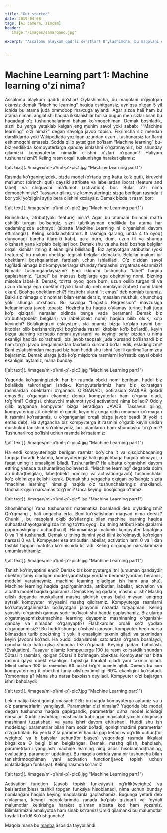 ```yaml
---

title: "Get started"
date: 2019-04-08
tags: [AI camera, simcam]
header:
   image:"/images/samarqand.jpg"

excerpt: "Assalomu alaykum qadrli do’stlar! O’ylashimcha, bu maqolani o’qiyotgan ekansiz demak “Machine learning” haqida eshitgansiz, ayniqsa o’tgan 5 yil ichida bu atama juda ommobop mavzuga  aylandi."


---
```



# Machine Learning part 1: Machine learning o'zi nima?
<p style="text-align: justify">Assalomu alaykum qadrli do’stlar! O’ylashimcha, bu maqolani o’qiyotgan ekansiz demak “Machine learning” haqida eshitgansiz, ayniqsa o’tgan 5 yil ichida bu atama juda ommobop mavzuga  aylandi. Agar sizda hali ham bu atama nimani anglatishi haqida ikkilanishlar bo’lsa bugun men sizlar bilan bu haqadagi o’z  tushunchalarimni baham ko’rmoqchiman.
Demak boshladik, sizni bu yerga yetaklab kelgan eng muhim savol yoki sabab: ““Machine learning” o’zi nima?”  degan savolga javob topish. Fikrimcha siz mendan darsliklarda yoki Wikipediada yozilgan uzundan uzun , tushunarsiz tariflarni eshitmoqchi emassiz. Sodda qilib aytadigan bo’lsam “Machine learning” bu- biz endilikda kompyuterlarga qanday ishlashni o’rgatmaymiz, biz shunday qilamizki kompyuterlar nimadir qilishni o’zlari o’rganadi!
Haliyam tushunarsizmi?! Keling rasm orqali tushunishga harakat qilamiz: </p>
![alt text](../images/ml-p1/ml-p1-pic1.jpg "Machine Learning part1")

<p style="text-align:justify">
Rasmda ko’rganingizdek, bizda model (o’rtada eng katta ko’k quti), kiruvchi ma’lumot (birinchi quti) qaysiki attribute va labellardan iborat (feature and label) va chiquvchi ma’lumot (activation) bor. Bular o’zi nima demoqchimisiz?
Tassavur qiling, siz kompyuteringiz sizga berilgan rasmda it bor yoki yo’qligini aytib bera olishini xoxlaysiz. Demak bizda it rasmi bor:
</p>
![alt text](../images/ml-p1/ml-p1-pic2.jpg "Machine Learning part1")

<p style="text-align:justify">
Birinchidan, atribut(yoki feature)  nima? Agar bu atamani birinchi marta eshitib turgan bo’lsangiz, sizni tabriklayman endilikda bu atama har qadamingizda uchraydi (albatta Machine Learning ni o’rganishni davom ettirsangiz). Keling soddalashtiramiz. It rasmiga qarang, unda 4 ta oyoq( dunyodagi barcha itlarniki kabi), qora burn, dum, uzun til va shunga o’xshash yana ko’plab belgilari bor. Demak shu va shu kabi boshqa belgilar orqali kishilar itning it ekanligini bilishadi. Biz aytayotgan atributlar (yoki features) bu malum obektga tegishli belgilar demakdir.  Belgilar malum bir obektlarni boshqalaridan farqlash uchun ishlatiladi. O’z o’zidan savol tug’iladi nimaga biz kompyuterlarga shunday farqlashni o’rgatmas ekanmiz?!
Nimadir tushungandaysizmi? Endi ikkinchi tushuncha “label” haqida gaplashamiz. “Label” bu maxsus belgilarga ega obektning nomi. Bizning misolda label=it. Demak, to’rtta oyoq, qora burn, uzun osilib turgan til va uzun dumga ega obektni it(yoki kuchuk) deb nomlaymiz(obekt nomi  label ekan). Boshqa obektlarnichi?! Hozircha ularni “it emas” deb nomlab turamiz. Balki siz nimaga o’z nomlari bilan emas dersiz, masalan mushuk, chumchuq yoki shunga o’xshash. Bu savolga “Logistic Regression” mavzusiga kelganimizda javob topasiz. Hozircha bu haqda o’ylamay turing, hali juda ko’p qiziqarli narsalar oldinda bunga vada beraman!
Demak biz atributlar(obekt belgilari) va label(obekt nomi) haqida bilib oldik, xo’p keyinchi? Bolaligingizni eslaysizmi, ota onamiz bizga ko’plab rasmi bor kitoblar olib berishardi(yoki bog’chada rasmli kitoblar ko’b bo’lardi), keyin bizga ularning ko’rsatib nomini aytishardi va keyingi safar bizdan u nima ekanligi haqida so’rashardi, biz javob taopsak juda xursand bo’lishardi biz ham to’g’ri javob berganimizdan faxrlanib xursand bo’lar edik, esladingizmi? Buni eslatishimdan maqsad biz ham huddi shu ishni “aqilli qurilma”larimizda bajaramiz. Demak ularga juda ko’p miqdorda rasmlarni ko’rsatib qaysi obekt ekanligini aytamiz, mana bunday:
</p>
![alt text](../images/ml-p1/ml-p1-pic3.jpg "Machine Learning part1")
<p style="text-align:justify">
Yuqorida ko’rganingizdek, har bir rasmda obekt nomi berilgan, huddi biz bolalikda takrorlagan ishdek. Kompyuterlarimiz ham biz ko’rsatgan rasmlardan obektlarni o’rganadi. O’RGANADI, xotirasida SAQLAB qoladi emas.Biz o’rgangan ekanmiz demak kompyuterlar ham o’rgana oladi, to’g’rimi?
Oxirgisi, chiquvchi malumot (yoki activation) nima bo’ladi? Oddiy qilib aytganda kompyuter bizga beradigan JAVOB. Tassavur qiling, kompyuteringiz it obektini o’rgandi, keyin biz unga oldin umuman ko’rmagan it rasmini ko’rsatamiz, u o’rganganlari orqali bizga javob beadi (it yoki it emas deb). Ha aytgancha biz kompyuterga it rasmini o’rgatib keyin undan mushukni tanishini so’rolmaymiz, bu odamlarda ham shundayku to’g’rimi?! Tushunarliroq bo’lishi uchun rasmda ko’rsatamiz: </p>
![alt text](../images/ml-p1/ml-p1-pic4.jpg "Machine Learning part1")
<p style="text-align:justify">
Ha endi kompyuteringiz berilgan rasmlar bo’yicha it va qisqichbaqaning farqiga boradi. Eslatma, kompyuteringiz hali qisqichbaqa haqida bilmaydi, u faqat uning it emasligini biladi. Tushunarlimi? Ha albatta o’rganishni davom ettiring yanada tushunarliroq bo’laveradi.
“Machine learning” deganda doim atributlar(belgilar), label(obekt nomlari) va activation(javob) tushunchalar ko’z oldimizga kelishi kerak.
Demak shu yergacha o’qigan bo’lsangiz sizda “machine learning” nimaligi haqida o’z tushunchalaringiz shakllandi. Unchalik qiyin narsamas to’g’rimi? Unda keyingi bosqichga o’tamiz:
</p>
![alt text](../images/ml-p1/ml-p1-pic5.jpg "Machine Learning part1")
<p style="text-align:justify">
Shoshilmang! Yana tushunarsiz matematika boshlandi deb o’yladingizmi? Qo’rqmang , hali ungacha erta. Buni ko’rsatishdan maqsad nima dersiz? Chunki , bu maqolani o’qib do’stlaringiz bilan machine learning haqida suhbatlashayotganingizda itning to’rtta oyog’i bu itning atributi kabi gaplarni gapirmasligingiz uchun(hazil). Hammamizga malumki kompyuter faqatgina 0 va 1 ni tushunadi. Demak u itning dumini yoki tilini ko’rolmaydi, ko’rolgan narsasi 0 va 1. Kompyuter esa atributlar, labellar, activation larni 0 va 1 dan tashkil topgan matritsa ko’rinishida ko’radi.
Keling o’rgangan narsalarimizni umumlashtiramiz:
</p>
![alt text](../images/ml-p1/ml-p1-pic6.jpg "Machine Learning part1")
<p style="text-align:justify">
Tanish ko’rinyaptimi endi? Demak biz kompyuterga itni (umuman qandaydir obektni) taniy oladigan model yaratishiga yordam beramiz(yordam beramiz, modelni yaratmaymiz, machine learning qiladigan ish ham ana shu).
Machine learning haqida gapirganimizda, atributlar, labellar, actvation va albatta model haqida gapiramiz.
Demak keying qadam, mashq qilish? Mashq qilish deganda muskullarni mashq qildirish emas balki miyyani aniqroq aytsak kompyuter miyyasini mashq qildiramiz. Kompyuterga rasmlarni ko’rsatayotganimizda bo’layotgan jarayonni nazarda tutyapman. Keling yaxshisi o’rganish qanday sodir bo’lyapti shu haqda gaplashamiz. Biz ularga o’rgatmayapmizku(machine learning deyapmiz mashinaning o’rganishi- qanday va nimadan o’rganyapti?) Flashkardlar orqali so’z yodlab o’rganganmisiz?! Bu huddi shunga o’xshash jarayon, kompyuter hech narsa bilmasdan turib obektning it yoki it emasligini taxmin qiladi va taxmindan keyin javobni ko’radi. Ha xuddi odamlardek xatolardan o’rgana boshlaydi, qancha ko’p hato qilsa shuncha tez o’rganadi.
Keyingi qadam baholash.(Evaluation). Tasavur qilamiz kompyuterga 100 ta rasm ko’rsatdik shundan 50tasi it rasmlari, qolgan 50tasi it bo’lmagan obektlar. Kompyuter har bitta rasmni qaysi obekt ekanligini topishga harakat qiladi yani taxmin qiladi. Misol uchun 100 ta rasmdan 69 tasini to’g’ri taxmin qildi. Demak bu son kompyuterning it obektini taniy olish extimolligi 69% ekanligini ko’rsatadi. Yomonmas a? Mana shu narsa baxolash deyiladi. Kompyuter o’zi bajargan ishni baholaydi:
</p>
![alt text](../images/ml-p1/ml-p1-pic7.jpg "Machine Learning part1")
<p style="text-align:justify">
Lekin natija bizni qoniqtirmasachi? Biz bu haqda kompyuterga aytamiz va u o’z parametrlarini yangilaydi. Parametrlar o’zi nimalar? Yuqorida biz model degan tushuncha haqida gapirgandik, parametrlar o’sha model ichidagi narsalar. Xuddi zavoddagi mashinalar kabi agar maxsulot yaxshi chiqmasa mashinani tuzatishadi va yana ishni davom ettirishadi. Huddi shu ish modeldagi parametrlar bilan ham sodir bo’ladi, qoniqtirmadimi parametrlar o’zgartiriladi. Bu yerda 2 ta parameter haqida gap ketadi w og’irlik uchun(for weights) va b baiyslar uchun(for biases) yuqoridagi rasmda ikkalasi birgalikda Ө belgi bilan belgilangan.
Demak, mashq qilish, baholash, parametrlarni yangilash machine learning ning asosi hisoblanadi(traning, evaluating, parameter updating).
Bu maqola oxirida yana bir tushuncha bilan tanishtirmoqchiman yani activation function(javob topish uchun ishlatiladigan funksiya). Keling rasmda ko’ramiz
</p>
![alt text](../images/ml-p1/ml-p1-pic8.jpg "Machine Learning part1")
<p style="text-align:justify">
Activation function (Javob topish funksiyasi) og’irlik(weights) va baislardan(bies) tashkil topgan funksiya hisoblanadi, nima uchun bunday nomlangani haqida keying maqolalarda gaplashamiz.
Bugunga yetarli deb o’ylayman, keyngi maqolalarimda yanada ko’plab qiziqarli va foydali malumotlar keltirishga harakat qilaman albatta kod ham yozamiz. Bilimlarimizni amaliyotda ham sinab ko’ramiz! Umid qilamanki bu malumotlar foydali bo’ldi! Ko’rishguncha!
</p>

Maqola mana bu  [manba](https://chunml.github.io/ChunML.github.io/tutorial/Machine-Learning-Definition/ "Machine Learning Part 1: What is Machine Learning?")  asosida tayyorlandi.
